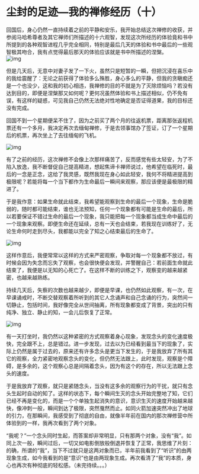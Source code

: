 
# 尘封的足迹&#x2014;我的禅修经历（十）

回国后，身心仍然一直持续着之前的平静和安乐，我开始总结这次禅修的收获，并参阅马哈希尊者及其它禅师们所描述的十六观智，发现这次所经历的体验竟和书中所提到的各种观智进程几乎完全相同，特别是最后几天的体验和书中最后的一些观智极其吻合，我有点觉得最后那天的体验应该就是书中所描述的涅槃。  
![img](./imgs/10-0.png)

但是几天后，无意中对妻子发了一下火，虽然只是短暂的一瞬，但把沉浸在喜乐中的我给震醒了：无论之前获得了体验多么殊胜，身心多么的平静，但我的贪瞋痴还是一个也没少，这和我的初心相违，我禅修的目的不就是为了灭除烦恼吗？若没有达到目的，即便是涅槃那又如何呢？更何况虽然体验和书上描述相似，仍不免有误，有这样的疑惑，可见我自己仍然无法绝对性地确定是否证得道果，我的目标还没有完成。

回国不到一个星期便呆不住了，因为之前买了两个月的往返机票，距离那张返程机票还有一个多月，我决定再次去缅甸禅修，于是去领事馆办了签证，订了一个星期后的机票，再次坐上了去往缅甸的飞机。

![img](./imgs/10-1.png)

有了之前的经历，这次禅修不会像上次那样痛苦了，反而感觉有些太轻安，为了不陷入放逸，我不断督促自己提高精进，想起焦谛卡禅师说过，他希望在临死时，最后的一念是正念，这给了我灵感，既然我现在身心如此轻安，我何不将精进提高到极限呢？若能将每一个当下都作为生命最后一瞬间来观察，那应该便是最极限的精进了。

于是我作意：如果生命就此结束，我希望能观察到生命的最后一个现象，生命是脆弱的，随时都可能结束，谁也无法预知，任何一个现象都有可能是生命的最后，所以若要保证不错过生命的最后一个现象，我只能把每一个现象都当成生命中最后的一个现象来观察。即便生命还在延续，总有一天也会结束，若我现在训练好了，无论生命何时走到尽头，我都能以完全了知之心结束最后的生命了。

![img](./imgs/10-2.png)

这样作意后，我便常常以这样的方式来严密观察，争取对每一个现象都不放过，有时候会因为失念而忘失了观察，也会很快便会发现，并警醒自己：若前面生命就此结束了，我便是以无知的心死亡了。在这样不断的训练之下，观察变的越来越紧密，也越来越熟练。

持续几天后，失察的次数也越来越少，即便是早课，也仍然如此观察，有一次，在早课诵戒时，不断交替观察着所听到的其它人念诵声和自己念诵的行为，突然间一切静止，包括时间，我好像完全从世间抽离，所有现象都变成了背景，突出的只有纯净、独立、静止的知，一会儿后恢复了正常。

![img](./imgs/10-3.gif)

有一天打坐时，我仍然以这种紧密的方式观察着身心现象，发现念头的变化速度极快，完全跟不上，总是错过。进一步发现，过去以为已经看到最当下的现象了，实际上仍然是属于过去的，原来还有许多念头是更当下发生的，于是我放弃了所有其它的观察，全力紧密地观察念头的变化，但仍然无法跟上，此时发现，观察是个障碍，是多余的，这个观察心总是间隔着念头，因为有这个的存在，所以无法跟上念头的速度。

于是我放弃了观察，就只是紧随念头，当没有这多余的观察行为的干扰，就只有念头生起时自动的知了。这样的状态下，每个瞬间生灭的念头开始完整地了知，它们已经不再是变化的，而是一个个单独生起消失的意识，意识生灭的速度开始越来越快，像冲刺一般，瞬间到达了极限，突然戛然而止。如同火箭加速突然冲出了地球的引力，在那瞬间，我感受到了彻底的自由，就像半年前在国内的那次禅修营中所体验到的一样，我再次看到了两个对象。

“我呢？”一个念头同时生起，而答案却非常明显，只有那两个对象，没有“我”。如同上次一般，瞬间过后，一切又如电影倒放般倒退并恢复了正常，我思维了片刻：的确，所谓的“我”，当下不过就只是这两对象而已，半年前我看到了“听识”的由两现象生成，如今我看到的是“意识”也是由两现象生成。再次看清了“我”的本质，身心也再次有种彻底的轻松感。（未完待续。。。）

